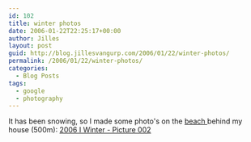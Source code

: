 ```yaml
---
id: 102
title: winter photos
date: 2006-01-22T22:25:17+00:00
author: Jilles
layout: post
guid: http://blog.jillesvangurp.com/2006/01/22/winter-photos/
permalink: /2006/01/22/winter-photos/
categories:
  - Blog Posts
tags:
  - google
  - photography
---
```

<p>It has been snowing, so I made some photo's on the <a href="http://maps.google.com/?ll=60.169012,24.912143&spn=0.018743,0.041628&t=k">beach </a>behind my house (500m): <a href="http://photos.jillesvangurp.com/Album/2006/2006%20I%20Winter/slides/Picture%20002.html">2006 I Winter - Picture 002</a>  
<blockquote></blockquote>
